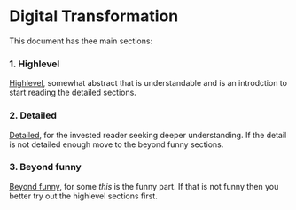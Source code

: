# Digital Transformation
This document has thee main sections:

### 1.  Highlevel
[Highlevel](Highlevel/index.md), somewhat abstract that is understandable and is an introdction to start reading the detailed sections. 

### 2. Detailed
[Detailed](Detailed/index.md), for the invested reader seeking deeper understanding. If the detail is not detailed enough move to the beyond funny sections.

### 3. Beyond funny
[Beyond funny](Beyond%20%funny/index.md), for some *this* is the funny part. If that is not funny then you better try out the highlevel sections first.


<!--stackedit_data:
eyJoaXN0b3J5IjpbLTE0Mzc0OTY2MjMsLTY5NDA0NzYyNCwxNj
Y1MDk1NDYzLDk5MjI0NzcwNywtMTUzNTU2OTg3MSwtMTYzNjY4
NDI4MiwtMTYxNzQ2MjE0OSwtNzQzMDIyNDUsNjA5MzI2MjYxLC
03MTkyNTU4NTRdfQ==
-->